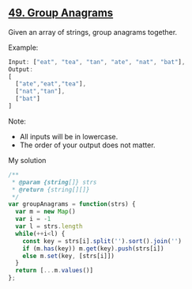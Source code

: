 ## [49. Group Anagrams](https://leetcode.com/problems/group-anagrams/)
Given an array of strings, group anagrams together.

Example:
```js
Input: ["eat", "tea", "tan", "ate", "nat", "bat"],
Output:
[
  ["ate","eat","tea"],
  ["nat","tan"],
  ["bat"]
]
```
Note:

- All inputs will be in lowercase.
- The order of your output does not matter.

My solution
```js
/**
 * @param {string[]} strs
 * @return {string[][]}
 */
var groupAnagrams = function(strs) {
  var m = new Map()
  var i = -1
  var l = strs.length
  while(++i<l) {
    const key = strs[i].split('').sort().join('')
    if (m.has(key)) m.get(key).push(strs[i])
    else m.set(key, [strs[i]])
  }
  return [...m.values()]
};
```
